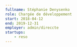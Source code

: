 ```yaml
---
fullname: Stéphanie Denysenko
role: Chargée de développement
start: 2018-04-12
end: 2019-12-31
employer: admin/direccte
startups:
    - reso
---
```

